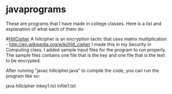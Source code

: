 # javaprograms
These are programs that I have made in college classes.
Here is a list and explanation of what each of them do:

#[HillCipher](https://github.com/dreamwork801/javaprograms/tree/master/hillcipher)
A hillcipher is an encryption tactic that uses matrix multiplication - http://en.wikipedia.org/wiki/Hill_cipher
I made this in my Security in Computing class. I added sample input files for the program to run properly. The sample files contains one file that is the key and one file that is the text to be encrypted.

After running "javac hillcipher.java" to compile the code, you can run the program like so:

java hillcipher inkey1.txt infile1.txt
